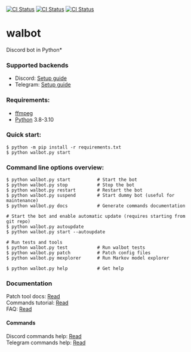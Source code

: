 [![CI Status](https://github.com/aobolensk/walbot/workflows/Lint/badge.svg)](https://github.com/aobolensk/walbot/actions/workflows/lint.yml)
[![CI Status](https://github.com/aobolensk/walbot/workflows/Test/badge.svg)](https://github.com/aobolensk/walbot/actions/workflows/test.yml)
[![CI Status](https://github.com/aobolensk/walbot/workflows/CodeQL/badge.svg)](https://github.com/aobolensk/walbot/actions/workflows/codeql-analysis.yml)

# walbot
Discord bot in Python*

### Supported backends

* Discord: [Setup guide]()
* Telegram: [Setup guide]()

### Requirements:
- [ffmpeg](https://www.ffmpeg.org/)
- [Python](https://www.python.org/) 3.8-3.10

### Quick start:
```shell
$ python -m pip install -r requirements.txt
$ python walbot.py start
```

### Command line options overview:
```shell
$ python walbot.py start          # Start the bot
$ python walbot.py stop           # Stop the bot
$ python walbot.py restart        # Restart the bot
$ python walbot.py suspend        # Start dummy bot (useful for maintenance)
$ python walbot.py docs           # Generate commands documentation

# Start the bot and enable automatic update (requires starting from git repo)
$ python walbot.py autoupdate
$ python walbot.py start --autoupdate

# Run tests and tools
$ python walbot.py test           # Run walbot tests
$ python walbot.py patch          # Patch config files
$ python walbot.py mexplorer      # Run Markov model explorer

$ python walbot.py help           # Get help
```

### Documentation

Patch tool docs: [Read](docs/Patch.md)<br>
Commands tutorial: [Read](docs/CommandsTutorial.md)<br>
FAQ: [Read](docs/FAQ.rst)<br>

#### Commands

Discord commands help: [Read](docs/DiscordCommands.md)<br>
Telegram commands help: [Read](docs/TelegramCommands.md)<br>
